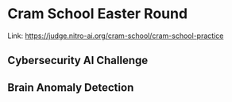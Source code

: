 # Cram School Easter Round

Link: https://judge.nitro-ai.org/cram-school/cram-school-practice

## Cybersecurity AI Challenge

## Brain Anomaly Detection
